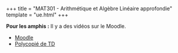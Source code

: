 +++
title = "MAT301 - Arithmétique et Algèbre Linéaire approfondie"
template = "ue.html"
+++

**Pour les amphis :** Il y a des vidéos sur le Moodle. 

- [Moodle](https://cours.univ-grenoble-alpes.fr/course/view.php?id=11818)
- [Polycopié de TD](https://cours.univ-grenoble-alpes.fr/mod/resource/view.php?id=275632)
